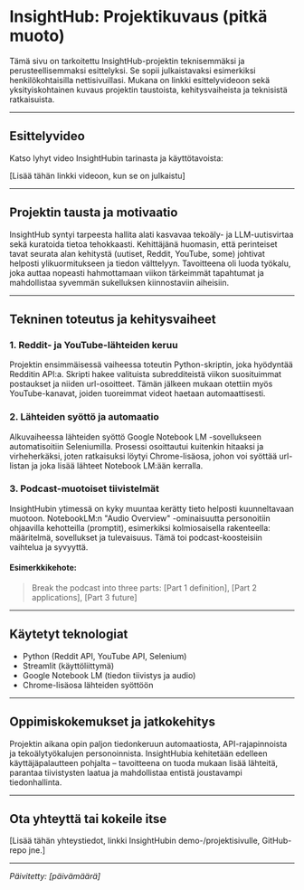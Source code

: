 # InsightHub: Projektikuvaus (pitkä muoto)

Tämä sivu on tarkoitettu InsightHub-projektin teknisemmäksi ja perusteellisemmaksi esittelyksi. Se sopii julkaistavaksi esimerkiksi henkilökohtaisilla nettisivuillasi. Mukana on linkki esittelyvideoon sekä yksityiskohtainen kuvaus projektin taustoista, kehitysvaiheista ja teknisistä ratkaisuista.

---

## Esittelyvideo
Katso lyhyt video InsightHubin tarinasta ja käyttötavoista:

[Lisää tähän linkki videoon, kun se on julkaistu]

---

## Projektin tausta ja motivaatio
InsightHub syntyi tarpeesta hallita alati kasvavaa tekoäly- ja LLM-uutisvirtaa sekä kuratoida tietoa tehokkaasti. Kehittäjänä huomasin, että perinteiset tavat seurata alan kehitystä (uutiset, Reddit, YouTube, some) johtivat helposti ylikuormitukseen ja tiedon välttelyyn. Tavoitteena oli luoda työkalu, joka auttaa nopeasti hahmottamaan viikon tärkeimmät tapahtumat ja mahdollistaa syvemmän sukelluksen kiinnostaviin aiheisiin.

---

## Tekninen toteutus ja kehitysvaiheet

### 1. Reddit- ja YouTube-lähteiden keruu
Projektin ensimmäisessä vaiheessa toteutin Python-skriptin, joka hyödyntää Redditin API:a. Skripti hakee valituista subredditeistä viikon suosituimmat postaukset ja niiden url-osoitteet. Tämän jälkeen mukaan otettiin myös YouTube-kanavat, joiden tuoreimmat videot haetaan automaattisesti.

### 2. Lähteiden syöttö ja automaatio
Alkuvaiheessa lähteiden syöttö Google Notebook LM -sovellukseen automatisoitiin Seleniumilla. Prosessi osoittautui kuitenkin hitaaksi ja virheherkäksi, joten ratkaisuksi löytyi Chrome-lisäosa, johon voi syöttää url-listan ja joka lisää lähteet Notebook LM:ään kerralla.

### 3. Podcast-muotoiset tiivistelmät
InsightHubin ytimessä on kyky muuntaa kerätty tieto helposti kuunneltavaan muotoon. NotebookLM:n "Audio Overview" -ominaisuutta personoitiin ohjaavilla kehotteilla (promptit), esimerkiksi kolmiosaisella rakenteella: määritelmä, sovellukset ja tulevaisuus. Tämä toi podcast-koosteisiin vaihtelua ja syvyyttä.

#### Esimerkkikehote:
> Break the podcast into three parts: [Part 1 definition], [Part 2 applications], [Part 3 future]

---

## Käytetyt teknologiat
- Python (Reddit API, YouTube API, Selenium)
- Streamlit (käyttöliittymä)
- Google Notebook LM (tiedon tiivistys ja audio)
- Chrome-lisäosa lähteiden syöttöön

---

## Oppimiskokemukset ja jatkokehitys
Projektin aikana opin paljon tiedonkeruun automaatiosta, API-rajapinnoista ja tekoälytyökalujen personoinnista. InsightHubia kehitetään edelleen käyttäjäpalautteen pohjalta – tavoitteena on tuoda mukaan lisää lähteitä, parantaa tiivistysten laatua ja mahdollistaa entistä joustavampi tiedonhallinta.

---

## Ota yhteyttä tai kokeile itse
[Lisää tähän yhteystiedot, linkki InsightHubin demo-/projektisivulle, GitHub-repo jne.]

---

*Päivitetty: [päivämäärä]*
